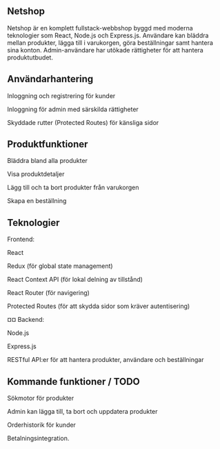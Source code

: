 ## Netshop

Netshop är en komplett fullstack-webbshop byggd med moderna teknologier som React, Node.js och Express.js. Användare kan bläddra mellan produkter, lägga till i varukorgen, göra beställningar samt hantera sina konton. Admin-användare har utökade rättigheter för att hantera produktutbudet.

## Användarhantering

Inloggning och registrering för kunder

Inloggning för admin med särskilda rättigheter

Skyddade rutter (Protected Routes) för känsliga sidor

##  Produktfunktioner

Bläddra bland alla produkter

Visa produktdetaljer

Lägg till och ta bort produkter från varukorgen

Skapa en beställning

## Teknologier
Frontend:

React

Redux (för global state management)

React Context API (för lokal delning av tillstånd)

React Router (för navigering)

Protected Routes (för att skydda sidor som kräver autentisering)

¤¤ Backend:

Node.js

Express.js

RESTful API:er för att hantera produkter, användare och beställningar

## Kommande funktioner / TODO

Sökmotor för produkter

Admin kan lägga till, ta bort och uppdatera produkter

Orderhistorik för kunder

Betalningsintegration.

